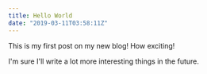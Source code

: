 ```yaml
---
title: Hello World
date: "2019-03-11T03:58:11Z"
---
```


This is my first post on my new  blog! How exciting!

I'm sure I'll write a lot more interesting things in the future.
